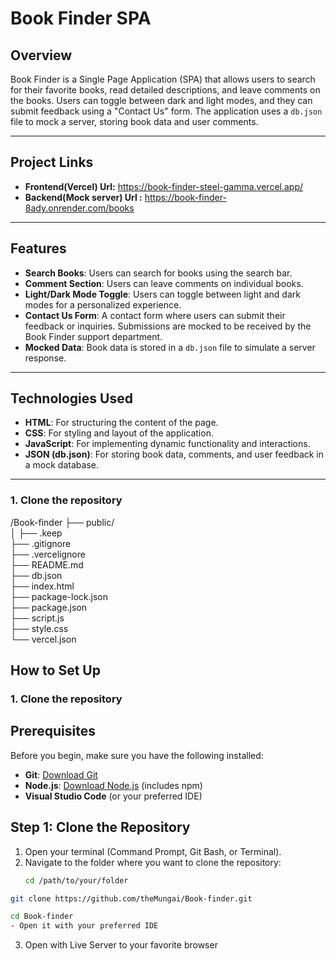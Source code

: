 # Book Finder SPA

## Overview

Book Finder is a Single Page Application (SPA) that allows users to search for their favorite books, read detailed descriptions, and leave comments on the books. Users can toggle between dark and light modes, and they can submit feedback using a "Contact Us" form. The application uses a `db.json` file to mock a server, storing book data and user comments.

---
## Project Links
- **Frontend(Vercel) Url:** https://book-finder-steel-gamma.vercel.app/
- **Backend(Mock server) Url :**  https://book-finder-8ady.onrender.com/books
---

## Features

- **Search Books**: Users can search for books using the search bar.
- **Comment Section**: Users can leave comments on individual books.
- **Light/Dark Mode Toggle**: Users can toggle between light and dark modes for a personalized experience.
- **Contact Us Form**: A contact form where users can submit their feedback or inquiries. Submissions are mocked to be received by the Book Finder support department.
- **Mocked Data**: Book data is stored in a `db.json` file to simulate a server response.

---

## Technologies Used

- **HTML**: For structuring the content of the page.
- **CSS**: For styling and layout of the application.
- **JavaScript**: For implementing dynamic functionality and interactions.
- **JSON (db.json)**: For storing book data, comments, and user feedback in a mock database.

---

### 1. Clone the repository

/Book-finder
├── public/                
│   ├── .keep      
├── .gitignore           
├── .vercelignore         
├── README.md             
├── db.json               
├── index.html            
├── package-lock.json  
├── package.json         
├── script.js            
├── style.css             
└── vercel.json           

## How to Set Up

### 1. Clone the repository
## Prerequisites

Before you begin, make sure you have the following installed:

- **Git**: [Download Git](https://git-scm.com/downloads)
- **Node.js**: [Download Node.js](https://nodejs.org/) (includes npm)
- **Visual Studio Code** (or your preferred IDE)

## Step 1: Clone the Repository

1. Open your terminal (Command Prompt, Git Bash, or Terminal).
2. Navigate to the folder where you want to clone the repository:
   ```bash
   cd /path/to/your/folder

```bash
git clone https://github.com/theMungai/Book-finder.git

cd Book-finder
- Open it with your preferred IDE
```
3. Open with Live Server to your favorite browser

          

